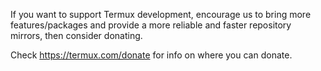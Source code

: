 If you want to support Termux development, encourage us to bring more features/packages and provide a more reliable and faster repository mirrors, then consider donating.

Check https://termux.com/donate for info on where you can donate.
